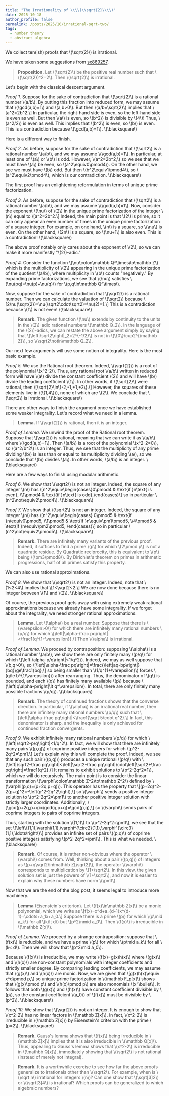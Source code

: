 ```yaml
---
title: "The Irrationality of \\\\(\\sqrt{2}\\\\)"
date: 2025-10-18
author_profile: false
permalink: /posts/2025/10/irrational-sqrt-two/
tags:
  - number theory
  - abstract algebra
---
```


We collect ten(ish) proofs that \\(\sqrt{2}\\) is irrational.

We have taken some suggestions from [sx869257](https://math.stackexchange.com/q/5/869257).

> **Proposition.**
Let \\(\sqrt{2}\\) be the positive real number such that \\((\sqrt{2})^2=2\\). Then \\(\sqrt{2}\\) is irrational.

Let's begin with the classical descent argument.

*Proof 1.*
Suppose for the sake of contradiction that \\(\sqrt{2}\\) is a rational number \\(a/b\\). By putting this fraction into reduced form, we may assume that \\(\gcd(a,b)=1\\) and \\(a,b>0\\). But then \\(a/b=\sqrt{2}\\) implies that
\\[a^2=2b^2.\\]
In particular, the right-hand side is even, so the left-hand side is even as well. But then \\(a\\) is even, so \\(b^2\\) is divisible by \\(4\\)! Thus, \\(a^2/2\\) is even as well. This implies that \\(b^2\\) is even, so \\(b\\) is even. This is a contradiction because \\(\gcd(a,b)=1\\). \\(\blacksquare\\)

Here is a different way to finish.

*Proof 2.*
As before, suppose for the sake of contradiction that \\(\sqrt2\\) is a rational number \\(a/b\\), and we may assume \\(\gcd(a,b)=1\\). In particular, at least one of \\(a\\) or \\(b\\) is odd. However,
\\(a^2=2b^2,\\)
so we see that we must have \\(a\\) be even, so \\(a^2\equiv0\pmod4\\). On the other hand, we see we must have \\(b\\) odd. But then \\(b^2\equiv1\pmod4\\), so \\(a^2\equiv2\pmod4\\), which is our contradiction. \\(\blacksquare\\)

The first proof has an enlightening reformulation in terms of unique prime factorization.

*Proof 3.*
As before, suppose for the sake of contradiction that \\(\sqrt2\\) is a rational number \\(a/b\\), and we may assume \\(\gcd(a,b)=1\\). Now, consider the exponent \\(\nu\\) of \\(2\\) in the unique prime factorization of the integer \\(n\\) equal to
\\[a^2=2b^2.\\]
Indeed, the main point is that \\(2\\) is prime, so it can only appear an even number of times in the unique prime factorization of a square integer. For example, on one hand, \\(n\\) is a square, so \\(\nu\\) is even. On the other hand, \\(2n\\) is a square, so \\(\nu+1\\) is also even. This is a contradiction! \\(\blacksquare\\)

The above proof notably only cares about the exponent of \\(2\\), so we can make it more manifestly "\\(2\\)-adic."

*Proof 4.*
Consider the function \\(\nu\colon\mathbb Q^\times\to\mathbb Z\\) which is the multiplicity of \\(2\\) appearing in the unique prime factorization of the quotient \\(a/b\\), where multiplicity in \\(b\\) counts "negatively." By expanding prime factorizations, we see that \\(\nu\\) satisfies \\(\nu(pq)=\nu(p)+\nu(q)\\) for \\(p,q\in\mathbb Q^\times\\).

Now, suppose for the sake of contradiction that \\(\sqrt2\\) is a rational number. Then we can calculate the valuation of \\(\sqrt2\\) because
\\[2\nu(\sqrt{2})=\nu(\sqrt2\cdot\sqrt2)=\nu(2)=1.\\]
This is a contradiction because \\(1\\) is not even! \\(\blacksquare\\)

> **Remark.**
The given function \\(\nu\\) extends by continuity to the units in the \\(2\\)-adic rational numbers \\(\mathbb Q_2\\). In the language of the \\(2\\)-adics, we can restate the above argument simply by saying that \\(\left|\sqrt2\right|_2=2^{-1/2}\\) is not in \\(\\{0\\}\cup2^{\mathbb Z}\\), so \\(\sqrt2\notin\mathbb Q_2\\).

Our next few arguments will use some notion of integrality. Here is the most basic example.

*Proof 5.*
We use the Rational root theorem. Indeed, \\(\sqrt{2}\\) is a root of the polynomial \\(x^2-2\\). Thus, any rational root \\(a/b\\) written in reduced form will have \\(a\\) divide the constant coefficient \\(2\\) and will have \\(b\\) divide the leading coefficient \\(1\\). In other words, if \\(\sqrt{2}\\) were rational, then
\\[\sqrt{2}\in\\{-2,-1,+1,+2\\}.\\]
However, the squares of these elements live in \\(\\{1,4\\}\\), none of which are \\(2\\). We conclude that \\(\sqrt2\\) is irrational. \\(\blacksquare\\)

There are other ways to finish the argument once we have established some weaker integrality. Let's record what we need in a lemma.

> **Lemma.**
If \\(\sqrt{2}\\) is rational, then it is an integer.

*Proof of Lemma.*
We unwind the proof of the Rational root theorem. Suppose that \\(\sqrt2\\) is rational, meaning that we can write it as \\(a/b\\) where \\(\gcd(a,b)=1\\). Then \\(a/b\\) is a root of the polynomial \\(x^2-2=0\\), so \\(a^2/b^2\\) is an integer. Thus, we see that the multiplicity of any prime dividing \\(b\\) is less than or equal to its multiplicity dividing \\(a\\), so we conclude that \\(b\\) divides \\(a\\). In other words, \\(a/b\\) is an integer. \\(\blacksquare\\)

Here are a few ways to finish using modular arithmetic.

*Proof 6.*
We show that \\(\sqrt2\\) is not an integer. Indeed, the square of any integer \\(n\\) has
\\[n^2\equiv\begin{cases}0\pmod4 & \text{if }n\text{ is even}, \\\\1\pmod4 & \text{if }n\text{ is odd},\end{cases}\\]
so in particular \\(n^2\not\equiv2\pmod4\\). \\(\blacksquare\\)

*Proof 7.*
We show that \\(\sqrt2\\) is not an integer. Indeed, the square of any integer \\(n\\) has
\\[n^2\equiv\begin{cases}
0\pmod5 & \text{if }n\equiv0\pmod5, \\\\1\pmod5 & \text{if }n\equiv\pm1\pmod5, \\\\4\pmod5 & \text{if }n\equiv\pm2\pmod5,
\end{cases}\\]
so in particular \\(n^2\not\equiv2\pmod5\\). \\(\blacksquare\\)

> **Remark.**
There are infinitely many variants of the previous proof. Indeed, it suffices to find a prime \\(p\\) for which \\(2\pmod p\\) is not a quadratic residue. By Quadratic reciprocity, this is equivalent to \\(p\\) being \\(\pm3\pmod8\\). By Dirichlet's theorem on primes in arithmetic progressions, half of all primes satisfy this property.

We can also use rational approximations.

*Proof 8.*
We show that \\(\sqrt2\\) is not an integer. Indeed, note that \\(1<2<4\\) implies that
\\[1<\sqrt2<2.\\]
We are now done because there is no integer between \\(1\\) and \\(2\\). \\(\blacksquare\\)

Of course, the previous proof gets away with using extremely weak rational approximations because we already have some integrality. If we forget about the integrality, we need stronger rational approximations.

> **Lemma.**
Let \\(\alpha\\) be a real number. Suppose that there is \\(\varepsilon>0\\) for which there are infinitely many rational numbers \\(p/q\\) for which
\\[\left|\alpha-\frac pq\right|<\frac1{q^{1+\varepsilon}}.\\]
Then \\(\alpha\\) is irrational.

*Proof of Lemma.*
We proceed by contraposition: supposing \\(\alpha\\) is a rational number \\(a/b\\), we show there are only finitely many \\(p/q\\) for which \\(\left|\alpha-p/q\right|<1/q^2\\). Indeed, we may as well suppose that \\(b,q>0\\), so
\\[\left|\alpha-\frac pq\right|=\frac{\left|aq-bp\right|}{bq}\ge\frac1{bq},\\]
so being smaller than \\(1/q^{1+\varepsilon}\\) forces \\(q\le b^{1/\varepsilon}\\) after rearranging. Thus, the denominator of \\(q\\) is bounded, and each \\(q\\) has finitely many available \\(p\\) because \\(\left|q\alpha-p\right|\lt q^\varepsilon\\). In total, there are only finitely many possible fractions \\(p/q\\). \\(\blacksquare\\)

> **Remark.**
The theory of continued fractions shows that the converse direction. In particular, if \\(\alpha\\) is an irrational real number, then there are infinitely many rational numbers \\(p/q\\) such that
\\[\left|\alpha-\frac pq\right|<\frac1{\sqrt 5\cdot q^2}.\\]
In fact, this denominator is sharp, and the inequality is only achieved for continued fraction convergents.

*Proof 9.*
We exhibit infinitely many rational numbers \\(p/q\\) for which \\(\left|\sqrt2-p/q\right|<1/q^2\\). In fact, we will show that there are infinitely many pairs \\((p,q)\\) of coprime positive integers for which
\\[p^2-2q^2=\pm1.\\]
Let's explain why this will complete the proof. Indeed, we see that any such pair \\((p,q)\\) produces a unique rational \\(p/q\\) with
\\[\left|\sqrt2-\frac pq\right|<\left|\sqrt2-\frac pq\right|\cdot\left|\sqrt2+\frac pq\right|=\frac1{q^2}.\\]
It remains to exhibit solutions to \\(p^2-2q^2=1\\), which we will do recursively. The main point is to consider the linear transformation \\(\varphi\colon\mathbb Z^2\to\mathbb Z^2\\) defined by \\(\varphi(p,q)=(p+2q,p+q)\\). This operator has the property that
\\[(p+2q)^2-2(p+q)^2=-\left(p^2-2q^2\right),\\]
so \\(\varphi\\) sends a positive integer solution to \\(p^2-2q^2=\pm1\\) to another positive integer solution with strictly larger coordinates. Additionally,
\\[\gcd(p+2q,p+q)=\gcd(q,p+q)=\gcd(p,q),\\]
so \\(\varphi\\) sends pairs of coprime integers to pairs of coprime integers.

Thus, starting with the solution \\((1,1)\\) to \\(p^2-2q^2=\pm1\\), we see that the set
\\[\left\\{(1,1),\varphi(1,1),\varphi^{\circ2}(1,1),\varphi^{\circ3}(1,1),\ldots\right\\}\\]
provides an infinite set of pairs \\((p,q)\\) of coprime positive integers satisfying \\(p^2-2q^2=\pm1\\). This is what we needed. \\(\blacksquare\\)

> **Remark.**
Of course, it is rather non-obvious where the operator \\(\varphi\\) comes from. Well, thinking about a pair \\((p,q)\\) of integers as \\(p+q\sqrt2\in\mathbb Z[\sqrt2]\\), the operator \\(\varphi\\) corresponds to multiplication by \\(1+\sqrt2\\). In this view, the given solution set is just the powers of \\(1+\sqrt2\\), and now it is easier to explain why these numbers have norm \\(\pm1\\).

Now that we are the end of the blog post, it seems legal to introduce more machinery.

> **Lemma** (Eisenstein's criterion)**.**
Let \\(f(x)\in\mathbb Z[x]\\) be a monic polynomial, which we write as
\\[f(x)=x^d+a_{d-1}x^{d-1}+\cdots+a_1x+a_0.\\]
Suppose there is a prime \\(p\\) for which \\(p\mid a_k\\) for all \\(k\lt d\\) but \\(p^2\nmid a_0\\). Then \\(f(x)\\) is irreducible in \\(\mathbb Z[x]\\).

*Proof of Lemma.*
We proceed by a strange contraposition: suppose that \\(f(x)\\) is reducible, and we have a prime \\(p\\) for which \\(p\mid a_k\\) for all \\(k< d\\). Then we will show that \\(p^2\mid a_0\\).

Because \\(f(x)\\) is irreducible, we may write \\(f(x)=g(x)h(x)\\) where \\(g(x)\\) and \\(h(x)\\) are non-constant polynomials with integer coefficients and strictly smaller degree. By comparing leading coefficients, we may assume that \\(g(x)\\) and \\(h(x)\\) are monic. Now, we are given that
\\[g(x)h(x)\equiv x^d\pmod p,\\]
so unique prime factorization in \\(\mathbb F_p[x]\\) shows that \\(g(x)\pmod p\\) and \\(h(x)\pmod p\\) are also monomials \\(x^\bullet\\). It follows that both \\(g(x)\\) and \\(h(x)\\) have constant coefficient divisible by \\(p\\), so the constant coefficient \\(a_0\\) of \\(f(x)\\) must be divisible by \\(p^2\\). \\(\blacksquare\\)

*Proof 10.*
We show that \\(\sqrt2\\) is not an integer. It is enough to show that \\(x^2-2\\) has no linear factors in \\(\mathbb Z[x]\\). In fact, \\(x^2-2\\) is irreducible in \\(\mathbb Z[x]\\) by Eisenstein's criterion with the prime \\(p=2\\). \\(\blacksquare\\)

> **Remark.**
Gauss's lemma shows that \\(f(x)\\) being irreducible in \\(\mathbb Z[x]\\) implies that it is also irreducible in \\(\mathbb Q[x]\\). Thus, appealing to Gauss's lemma shows that \\(x^2-2\\) is irreducible in \\(\mathbb Q[x]\\), immediately showing that \\(\sqrt2\\) is not rational (instead of merely not integral).

> **Remark.**
It is a worthwhile exercise to see how far the above proofs generalize to irrationals other than \\(\sqrt2\\). For example, when is \\(\sqrt n\\) irrational for integers \\(n\\)? Can one show that \\(\sqrt[3]2\\) or \\(\sqrt[3]4\\) is irrational? Which proofs can be generalized to which algebraic numbers?